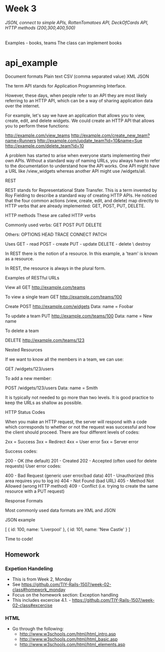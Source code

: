 
# Week 3
###### JSON, connect to simple APIs, RottenTomatoes API, DeckOfCards API, HTTP methods (200,300,400,500)



Examples - books, teams
The class can implement books

# api_example

Document formats
Plain text
CSV (comma separated value)
XML
JSON

The term API stands for Application Programming Interface.

However, these days, when people refer to an API they are most likely referring to an HTTP API, which can be a way of sharing application data over the internet. 

For example, let's say we have an application that allows you to view, create, edit, and delete widgets. We could create an HTTP API that allows you to perform these functions:

http://example.com/view_teams
http://example.com/create_new_team?name=Runners
http://example.com/update_team?id=10&name=Sue
http://example.com/delete_team?id=10

A problem has started to arise when everyone starts implementing their own APIs. Without a standard way of naming URLs, you always have to refer to the documentation to understand how the API works. One API might have a URL like /view_widgets whereas another API might use /widgets/all.

REST

REST stands for Representational State Transfer. This is a term invented by Roy Fielding to describe a standard way of creating HTTP APIs. He noticed that the four common actions (view, create, edit, and delete) map directly to HTTP verbs that are already implemented: GET, POST, PUT, DELETE.

HTTP methods
These are called HTTP verbs

Commonly used verbs:
GET
POST
PUT
DELETE

Others:
OPTIONS
HEAD
TRACE
CONNECT
PATCH


Uses
GET - read
POST - create
PUT - update
DELETE - delete \ destroy

In REST there is the notion of a resource. In this example, a 'team' is known as a resource.

In REST, the resource is always in the plural form.

Examples of RESTful URLs

View all
GET http://example.com/teams

To view a single team
GET http://example.com/teams/100

Create
POST http://example.com/widgets
Data:
    name = Foobar


To update a team
PUT http://example.com/teams/100
Data:
    name = New name

To delete a team 

DELETE http://example.com/teams/123


Nested Resources

If we want to know all the members in a team, we can use:

GET /widgets/123/users

To add a new member:

POST /widgets/123/users
Data:
    name = Smith 

It is typically not needed to go more than two levels. It is good practice to keep the URLs as shallow as possible.


HTTP Status Codes

When you make an HTTP request, the server will respond with a code which corresponds to whether or not the request was successful and how the client should proceed. There are four different levels of codes:

2xx = Success
3xx = Redirect
4xx = User error
5xx = Server error

Success codes:

200 - OK (the default)
201 - Created
202 - Accepted (often used for delete requests)
User error codes:

400 - Bad Request (generic user error/bad data)
401 - Unauthorized (this area requires you to log in)
404 - Not Found (bad URL)
405 - Method Not Allowed (wrong HTTP method)
409 - Conflict (i.e. trying to create the same resource with a PUT request)

Response Formats

Most commonly used data formats are XML and JSON

JSON example

[
  {
    id: 100,
    name: 'Liverpool'
  },
  {
    id: 101,
    name: 'New Castle'
  }
]


Time to code!


## Homework

### Expetion Handeling
* This is from Week 2, Monday
* See https://github.com/TIY-Rails-1507/week-02-class#homework_monday
* Focus on the homework section: Exception handling
* This includes excercise 4.1. - https://github.com/TIY-Rails-1507/week-02-class#excercise

### HTML
* Go through the following:
  * http://www.w3schools.com/html/html_intro.asp
  * http://www.w3schools.com/html/html_basic.asp
  * http://www.w3schools.com/html/html_elements.asp




